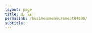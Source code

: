 ```yaml
---
layout: page
title: أهلاً بك
permalink: /businessmeasurement84690/
subtitle: ‎‎‎‎
---
```


<html>
<head>
    <link rel="shortcut icon" type="image/png" href="{{ 'favicon.png' | relative_url }}">
</head>
<body>

</body>


</html>
  
